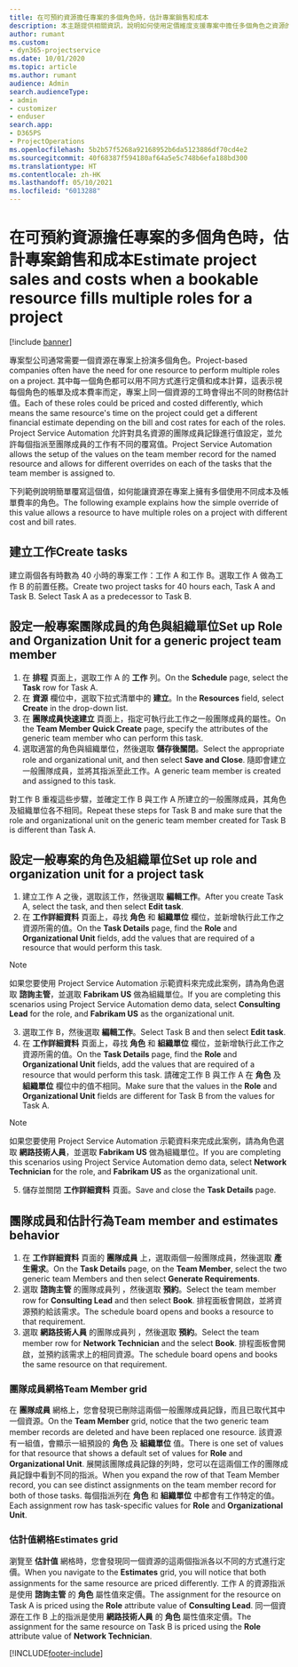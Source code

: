 ```yaml
---
title: 在可預約資源擔任專案的多個角色時，估計專案銷售和成本
description: 本主題提供相關資訊，說明如何使用定價維度支援專案中擔任多個角色之資源的定價和成本計算。
author: rumant
ms.custom:
- dyn365-projectservice
ms.date: 10/01/2020
ms.topic: article
ms.author: rumant
audience: Admin
search.audienceType:
- admin
- customizer
- enduser
search.app:
- D365PS
- ProjectOperations
ms.openlocfilehash: 5b2b57f5268a92168952b6da5123886df70cd4e2
ms.sourcegitcommit: 40f68387f594180af64a5e5c748b6efa188bd300
ms.translationtype: HT
ms.contentlocale: zh-HK
ms.lasthandoff: 05/10/2021
ms.locfileid: "6013288"
---
```

# <a name="estimate-project-sales-and-costs-when-a-bookable-resource-fills-multiple-roles-for-a-project"></a><span data-ttu-id="70c6e-103">在可預約資源擔任專案的多個角色時，估計專案銷售和成本</span><span class="sxs-lookup"><span data-stu-id="70c6e-103">Estimate project sales and costs when a bookable resource fills multiple roles for a project</span></span> 

[!include [banner](../includes/psa-now-project-operations.md)]

<span data-ttu-id="70c6e-104">專案型公司通常需要一個資源在專案上扮演多個角色。</span><span class="sxs-lookup"><span data-stu-id="70c6e-104">Project-based companies often have the need for one resource to perform multiple roles on a project.</span></span> <span data-ttu-id="70c6e-105">其中每一個角色都可以用不同方式進行定價和成本計算，這表示視每個角色的帳單及成本費率而定，專案上同一個資源的工時會得出不同的財務估計值。</span><span class="sxs-lookup"><span data-stu-id="70c6e-105">Each of these roles could be priced and costed differently, which means the same resource's time on the project could get a different financial estimate depending on the bill and cost rates for each of the roles.</span></span> <span data-ttu-id="70c6e-106">Project Service Automation 允許對具名資源的團隊成員記錄進行值設定，並允許每個指派至團隊成員的工作有不同的覆寫值。</span><span class="sxs-lookup"><span data-stu-id="70c6e-106">Project Service Automation allows the setup of the values on the team member record for the named resource and allows for different overrides on each of the tasks that the team member is assigned to.</span></span>

<span data-ttu-id="70c6e-107">下列範例說明簡單覆寫這個值，如何能讓資源在專案上擁有多個使用不同成本及帳單費率的角色。</span><span class="sxs-lookup"><span data-stu-id="70c6e-107">The following example  explains how the simple override of this value allows a resource to have multiple roles on a project with different cost and bill rates.</span></span>

## <a name="create-tasks"></a><span data-ttu-id="70c6e-108">建立工作</span><span class="sxs-lookup"><span data-stu-id="70c6e-108">Create tasks</span></span>
<span data-ttu-id="70c6e-109">建立兩個各有時數為 40 小時的專案工作：工作 A 和工作 B。選取工作 A 做為工作 B 的前置任務。</span><span class="sxs-lookup"><span data-stu-id="70c6e-109">Create two project tasks for 40 hours each, Task A and Task B. Select Task A as a predecessor to Task B.</span></span>

## <a name="set-up-role-and-organization-unit-for-a-generic-project-team-member"></a><span data-ttu-id="70c6e-110">設定一般專案團隊成員的角色與組織單位</span><span class="sxs-lookup"><span data-stu-id="70c6e-110">Set up Role and Organization Unit for a generic project team member</span></span>

1. <span data-ttu-id="70c6e-111">在 **排程** 頁面上，選取工作 A 的 **工作** 列。</span><span class="sxs-lookup"><span data-stu-id="70c6e-111">On the **Schedule** page, select the **Task** row for Task A.</span></span> 
2. <span data-ttu-id="70c6e-112">在 **資源** 欄位中，選取下拉式清單中的 **建立**。</span><span class="sxs-lookup"><span data-stu-id="70c6e-112">In the **Resources** field, select **Create** in the drop-down list.</span></span>
3. <span data-ttu-id="70c6e-113">在 **團隊成員快速建立** 頁面上，指定可執行此工作之一般團隊成員的屬性。</span><span class="sxs-lookup"><span data-stu-id="70c6e-113">On the **Team Member Quick Create** page, specify the attributes of the generic team member who can perform this task.</span></span>
4. <span data-ttu-id="70c6e-114">選取適當的角色與組織單位，然後選取 **儲存後關閉**。</span><span class="sxs-lookup"><span data-stu-id="70c6e-114">Select the appropriate role and organizational unit, and then select **Save and Close**.</span></span> <span data-ttu-id="70c6e-115">隨即會建立一般團隊成員，並將其指派至此工作。</span><span class="sxs-lookup"><span data-stu-id="70c6e-115">A generic team member is created and assigned to this task.</span></span> 

<span data-ttu-id="70c6e-116">對工作 B 重複這些步驟，並確定工作 B 與工作 A 所建立的一般團隊成員，其角色及組織單位各不相同。</span><span class="sxs-lookup"><span data-stu-id="70c6e-116">Repeat these steps for Task B and make sure that the role and organizational unit on the generic team member created for Task B is different than Task A.</span></span> 

## <a name="set-up-role-and-organization-unit-for-a-project-task"></a><span data-ttu-id="70c6e-117">設定一般專案的角色及組織單位</span><span class="sxs-lookup"><span data-stu-id="70c6e-117">Set up role and organization unit for a project task</span></span>

1. <span data-ttu-id="70c6e-118">建立工作 A 之後，選取該工作，然後選取 **編輯工作**。</span><span class="sxs-lookup"><span data-stu-id="70c6e-118">After you create Task A, select the task, and then select **Edit task**.</span></span>
2. <span data-ttu-id="70c6e-119">在 **工作詳細資料** 頁面上，尋找 **角色** 和 **組織單位** 欄位，並新增執行此工作之資源所需的值。</span><span class="sxs-lookup"><span data-stu-id="70c6e-119">On the **Task Details** page, find the **Role** and **Organizational Unit** fields, add the values that are required of a resource that would perform this task.</span></span> 

  > [!NOTE]
  > <span data-ttu-id="70c6e-120">如果您要使用 Project Service Automation 示範資料來完成此案例，請為角色選取 **諮詢主管**，並選取 **Fabrikam US** 做為組織單位。</span><span class="sxs-lookup"><span data-stu-id="70c6e-120">If you are completing this scenarios using Project Service Automation demo data, select **Consulting Lead** for the role, and **Fabrikam US** as the organizational unit.</span></span>

3. <span data-ttu-id="70c6e-121">選取工作 B，然後選取 **編輯工作**。</span><span class="sxs-lookup"><span data-stu-id="70c6e-121">Select Task B and then select **Edit task**.</span></span>
4. <span data-ttu-id="70c6e-122">在 **工作詳細資料** 頁面上，尋找 **角色** 和 **組織單位** 欄位，並新增執行此工作之資源所需的值。</span><span class="sxs-lookup"><span data-stu-id="70c6e-122">On the **Task Details** page, find the **Role** and **Organizational Unit** fields, add the values that are required of a resource that would perform this task.</span></span> <span data-ttu-id="70c6e-123">請確定工作 B 與工作 A 在 **角色** 及 **組織單位** 欄位中的值不相同。</span><span class="sxs-lookup"><span data-stu-id="70c6e-123">Make sure that the values in the **Role** and **Organizational Unit** fields are different for Task B from the values for Task A.</span></span> 

  > [!NOTE]
  > <span data-ttu-id="70c6e-124">如果您要使用 Project Service Automation 示範資料來完成此案例，請為角色選取 **網路技術人員**，並選取 **Fabrikam US** 做為組織單位。</span><span class="sxs-lookup"><span data-stu-id="70c6e-124">If you are completing this scenarios using Project Service Automation demo data, select **Network Technician** for the role, and **Fabrikam US** as the organizational unit.</span></span>

5. <span data-ttu-id="70c6e-125">儲存並關閉 **工作詳細資料** 頁面。</span><span class="sxs-lookup"><span data-stu-id="70c6e-125">Save and close the **Task Details** page.</span></span> 

## <a name="team-member-and-estimates-behavior"></a><span data-ttu-id="70c6e-126">團隊成員和估計行為</span><span class="sxs-lookup"><span data-stu-id="70c6e-126">Team member and estimates behavior</span></span> 

1. <span data-ttu-id="70c6e-127">在 **工作詳細資料** 頁面的 **團隊成員** 上，選取兩個一般團隊成員，然後選取 **產生需求**。</span><span class="sxs-lookup"><span data-stu-id="70c6e-127">On the **Task Details** page, on the **Team Member**, select the two generic team Members and then select **Generate Requirements**.</span></span> 
2. <span data-ttu-id="70c6e-128">選取 **諮詢主管** 的團隊成員列 ，然後選取 **預約**。</span><span class="sxs-lookup"><span data-stu-id="70c6e-128">Select the team member row for **Consulting Lead** and then select **Book**.</span></span> <span data-ttu-id="70c6e-129">排程面板會開啟，並將資源預約給該需求。</span><span class="sxs-lookup"><span data-stu-id="70c6e-129">The schedule board opens and books a resource to that requirement.</span></span>
3. <span data-ttu-id="70c6e-130">選取 **網路技術人員** 的團隊成員列 ，然後選取 **預約**。</span><span class="sxs-lookup"><span data-stu-id="70c6e-130">Select the team member row for **Network Technician** and the select **Book**.</span></span> <span data-ttu-id="70c6e-131">排程面板會開啟，並預約該需求上的相同資源。</span><span class="sxs-lookup"><span data-stu-id="70c6e-131">The schedule board opens and books the same resource on that requirement.</span></span>

### <a name="team-member-grid"></a><span data-ttu-id="70c6e-132">團隊成員網格</span><span class="sxs-lookup"><span data-stu-id="70c6e-132">Team Member grid</span></span> 
<span data-ttu-id="70c6e-133">在 **團隊成員** 網格上，您會發現已刪除這兩個一般團隊成員記錄，而且已取代其中一個資源。</span><span class="sxs-lookup"><span data-stu-id="70c6e-133">On the **Team Member** grid, notice that the two generic team member records are deleted and have been replaced one resource.</span></span> <span data-ttu-id="70c6e-134">該資源有一組值，會顯示一組預設的 **角色** 及 **組織單位** 值。</span><span class="sxs-lookup"><span data-stu-id="70c6e-134">There is one set of values for that resource that shows a default set of values for **Role** and **Organizational Unit**.</span></span>
<span data-ttu-id="70c6e-135">展開該團隊成員記錄的列時，您可以在這兩個工作的團隊成員記錄中看到不同的指派。</span><span class="sxs-lookup"><span data-stu-id="70c6e-135">When you expand the row of that Team Member record, you can see distinct assignments on the team member record for both of those tasks.</span></span> <span data-ttu-id="70c6e-136">每個指派列在 **角色** 和 **組織單位** 中都會有工作特定的值。</span><span class="sxs-lookup"><span data-stu-id="70c6e-136">Each assignment row has task-specific values for **Role** and **Organizational Unit**.</span></span> 

### <a name="estimates-grid"></a><span data-ttu-id="70c6e-137">估計值網格</span><span class="sxs-lookup"><span data-stu-id="70c6e-137">Estimates grid</span></span> 
<span data-ttu-id="70c6e-138">瀏覽至 **估計值** 網格時，您會發現同一個資源的這兩個指派各以不同的方式進行定價。</span><span class="sxs-lookup"><span data-stu-id="70c6e-138">When you navigate to the **Estimates** grid, you will notice that both assignments for the same resource are priced differently.</span></span>
<span data-ttu-id="70c6e-139">工作 A 的資源指派是使用 **諮詢主管** 的 **角色** 屬性值來定價。</span><span class="sxs-lookup"><span data-stu-id="70c6e-139">The assignment for the resource on Task A is priced using the **Role** attribute value of **Consulting Lead**.</span></span> <span data-ttu-id="70c6e-140">同一個資源在工作 B 上的指派是使用 **網路技術人員** 的 **角色** 屬性值來定價。</span><span class="sxs-lookup"><span data-stu-id="70c6e-140">The assignment for the same resource on Task B is priced using the **Role** attribute value of **Network Technician**.</span></span>



[!INCLUDE[footer-include](../includes/footer-banner.md)]
